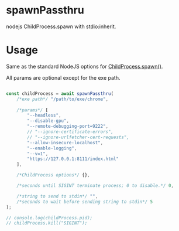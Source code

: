 # spawnPassthru
nodejs ChildProcess.spawn with stdio:inherit.

Usage
=====

Same as the standard NodeJS options for [ChildProcess.spawn()](https://nodejs.org/api/child_process.html#child_process_child_process_spawn_command_args_options).

All params are optional except for the exe path.

```JavaScript

const childProcess = await spawnPassthru(
	/*exe path*/ "/path/to/exe/chrome", 
	
	/*params*/ [
		"--headless", 
		"--disable-gpu", 
		"--remote-debugging-port=9222", 
		// "--ignore-certificate-errors", 
		// "--ignore-urlfetcher-cert-requests", 
		"--allow-insecure-localhost", 
		"--enable-logging", 
		"--v=1", 
		"https://127.0.0.1:8111/index.html"
	],

	/*ChildProcess options*/ {}, 

	/*seconds until SIGINT terminate process; 0 to disable.*/ 0, 

	/*string to send to stdin*/ "",
	/*seconds to wait before sending string to stdin*/ 5
);

// console.log(childProcess.pid);
// childProcess.kill("SIGINT");
```
